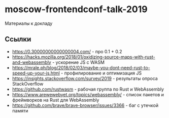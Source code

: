 # moscow-frontendconf-talk-2019
Материалы к докладу

## Ссылки
- https://0.30000000000000004.com/ - про 0.1 + 0.2
- https://hacks.mozilla.org/2018/01/oxidizing-source-maps-with-rust-and-webassembly - ускорение JS с WASM
- https://mrale.ph/blog/2018/02/03/maybe-you-dont-need-rust-to-speed-up-your-js.html - профилирование и оптимизация JS
- https://insights.stackoverflow.com/survey/2019 - результаты опроса StackOverflow
- https://github.com/rustwasm - рабочая группа по Rust и WebAssembly
- https://www.arewewebyet.org/topics/webassembly/ - список пакетов и фреймворков на Rust для WebAssembly
- https://github.com/brave/brave-browser/issues/3366 - баг с утечкой памяти

